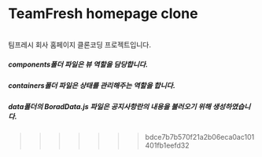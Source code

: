 # TeamFresh homepage clone
<br/>
팀프레시 회사 홈페이지 클론코딩 프로젝트입니다.

##### components폴더 파일은 뷰 역할을 담당합니다.
##### containers폴더 파일은 상태를 관리해주는 역할을 합니다.
##### data폴더의 BoradData.js 파일은 공지사항란의 내용을 불러오기 위해 생성하였습니다.

>>>>>>> bdce7b7b570f21a2b06eca0ac101401fb1eefd32

